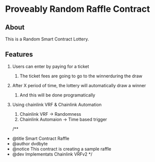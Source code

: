# Proveably Random Raffle Contract

## About 

This is a Random Smart Contract Lottery.

## Features

1. Users can enter by paying for a ticket 
      1. The ticket fees are going to go to the winnerduring the draw
2. After X period of time, the lottery will automatically draw a winner
      1. And this will be done programatically
3. Using chainlink VRF & Chainlink Automation
      1. Chainlink VRF -> Randomness
      2. Chainlink Automaion -> Time based trigger

      /**
 * @title Smart Contract Raffle
 * @author dvdbyte
 * @notice This contract is creating a sample raffle
 * @dev Implementats Chainlink VRFv2
 */